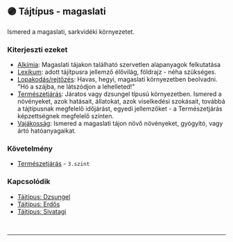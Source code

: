## 🟣 Tájtípus - magaslati

Ismered a magaslati, sarkvidéki környezetet.

### Kiterjeszti ezeket

- [Alkímia](../kepzettsegek.szekunder/alkimia.md): Magaslati tájakon található szervetlen alapanyagok felkutatása
- [Lexikum](../kepzettsegek.szekunder/lexikum.md): adott tájítpusra jellemző élővilág, földrajz - néha szükséges.
- [Lopakodás/rejtőzés](../kepzettsegek.primer.altalanos/lopakodas_rejtozes.md): Havas, hegyi, magaslati környezetben beolvadni. "Hó a szájba, ne látszódjon a lehelleted!"
- [Természetjárás](../kepzettsegek.szekunder/termeszetjaras.md): Járatos vagy dzsungel típusú környezetben. Ismered a növényeket, azok hatásait, állatokat, azok viselkedési szokásait, továbbá a tájtípusnak megfelelő időjárást, egyedi jellemzőket - a Természetjárás képzettségnek megfelelő szinten.
- [Vajákosság](../kepzettsegek.szekunder/vajakossag.md): Ismered a magaslati tájon növő növényeket, gyógyító, vagy ártó hatóanyagaikat.

### Követelmény

- [Természetjárás](../kepzettsegek.szekunder/termeszetjaras.md) - `3.szint`

### Kapcsolódik

- [Tájtípus: Dzsungel](tajtipus_dzsungel.md)
- [Tájtípus: Erdős](../fortelyok.szabad/tajtipus_erdos.md)
- [Tájtípus: Sivatagi](../fortelyok.szabad/tajtipus_sivatagi.md)

<br />

---
